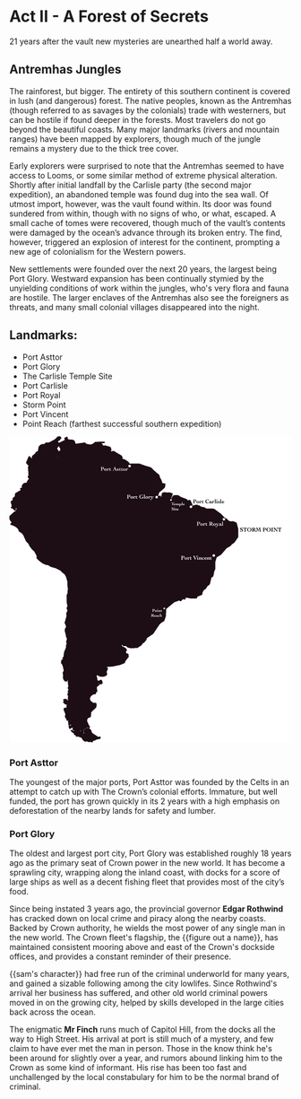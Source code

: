 # Act II - A Forest of Secrets

21 years after the vault new mysteries are unearthed half a world away.

## Antremhas Jungles

The rainforest, but bigger. The entirety of this southern continent is covered in lush (and dangerous) forest. The native peoples, known as the Antremhas (though referred to as savages by the colonials) trade with westerners, but can be hostile if found deeper in the forests. Most travelers do not go beyond the beautiful coasts. Many major landmarks (rivers and mountain ranges) have been mapped by explorers, though much of the jungle remains a mystery due to the thick tree cover.

Early explorers were surprised to note that the Antremhas seemed to have access to Looms, or some similar method of extreme physical alteration. Shortly after initial landfall by the Carlisle party (the second major expedition), an abandoned temple was found dug into the sea wall. Of utmost import, however, was the vault found within. Its door was found sundered from within, though with no signs of who, or what, escaped. A small cache of tomes were recovered, though much of the vault’s contents were damaged by the ocean’s advance through its broken entry. The find, however, triggered an explosion of interest for the continent, prompting a new age of colonialism for the Western powers.

New settlements were founded over the next 20 years, the largest being Port Glory. Westward expansion has been continually stymied by the unyielding conditions of work within the jungles, who's very flora and fauna are hostile. The larger enclaves of the Antremhas also see the foreigners as threats, and many small colonial villages disappeared into the night.

## Landmarks:

- Port Asttor
- Port Glory
- The Carlisle Temple Site
- Port Carlisle
- Port Royal
- Storm Point
- Port Vincent
- Point Reach (farthest successful southern expedition)

![map](map.png)

### Port Asttor

The youngest of the major ports, Port Asttor was founded by the Celts in an attempt to catch up with The Crown’s colonial efforts. Immature, but well funded, the port has grown quickly in its 2 years with a high emphasis on deforestation of the nearby lands for safety and lumber.

### Port Glory

The oldest and largest port city, Port Glory was established roughly 18 years ago as the primary seat of Crown power in the new world. It has become a sprawling city, wrapping along the inland coast, with docks for a score of large ships as well as a decent fishing fleet that provides most of the city’s food.

Since being instated 3 years ago, the provincial governor __Edgar Rothwind__ has cracked down on local crime and piracy along the nearby coasts. Backed by Crown authority, he wields the most power of any single man in the new world. The Crown fleet's flagship, the {{figure out a name}}, has maintained consistent mooring above and east of the Crown's dockside offices, and provides a constant reminder of their presence.

{{sam's character}} had free run of the criminal underworld for many years, and gained a sizable following among the city lowlifes. Since Rothwind's arrival her business has suffered, and other old world criminal powers moved in on the growing city, helped by skills developed in the large cities back across the ocean.

The enigmatic __Mr Finch__ runs much of Capitol Hill, from the docks all the way to High Street. His arrival at port is still much of a mystery, and few claim to have ever met the man in person. Those in the know think he's been around for slightly over a year, and rumors abound linking him to the Crown as some kind of informant. His rise has been too fast and unchallenged by the local constabulary for him to be the normal brand of criminal.